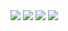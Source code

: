 <!DOCTYPE html>
<html lang="en">
<head>
    <meta charset="UTF-8">
    <meta name="viewport" content="width=device-width, initial-scale=1.0">
<img
src="https://github.com/MortoDeZiro/PBX-Hardware/assets/167939056/46f6e074-3267-4413-a289-fe662a5a0cfc">
<img
src="https://github.com/MortoDeZiro/PBX-Hardware/assets/167939056/0633e39b-3238-4650-9634-67cf4b7073f5">
<img
src="https://github.com/MortoDeZiro/PBX-Hardware/assets/167939056/aa86c064-e070-4b89-a983-c51c1a039dcd">
<img
src="(https://github.com/MortoDeZiro/PBX-Hardware/assets/167939056/fadfa6be-c435-489b-b986-da9e23ab6a00">

</body>
</html>
